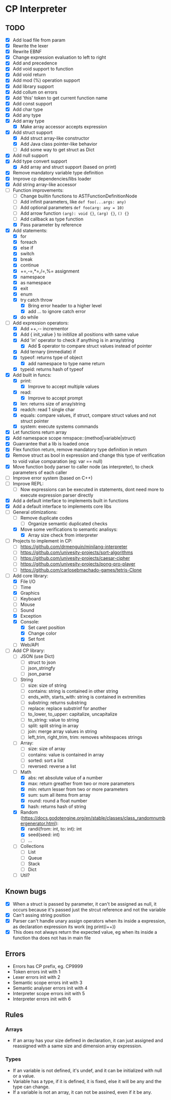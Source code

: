# CP Interpreter

## TODO
- [X] Add load file from param
- [X] Rewrite the lexer
- [X] Rewrite EBNF
- [X] Change expression evaluation to left to right
- [X] Add and precedence
- [X] Add void support to function
- [X] Add void return
- [X] Add mod (%) operation support
- [X] Add library support
- [X] Add collum on errors
- [X] Add 'this' token to get current function name
- [X] Add const support
- [X] Add char type
- [X] Add any type
- [X] Add array type
  - [X] Make array accessor accepts expression
- [X] Add struct support
    - [X] Add struct array-like constructor
    - [X] Add Java class pointer-like behavior
    - [ ] Add some way to get struct as Dict
- [X] Add null support
- [X] Add type convert support
    - [X] Add array and struct support (based on print)
- [X] Remove mandatory variable type definition
- [X] Improve cp dependencies/libs loader
- [X] Add string array-like accessor
- [ ] Function improvements:
    - [ ] Change builtin functions to ASTFunctionDefinitionNode
    - [ ] Add infinit parameters, like `def foo(...args: any)`
    - [ ] Add optional parameters `def foo(arg: any = 10)`
    - [ ] Add arrow function `(arg): void {}`, `(arg) {}`, `() {}`
    - [ ] Add callback as type function
    - [X] Pass parameter by reference
- [X] Add statements:
    - [X] for
    - [X] foreach
    - [X] else if
    - [X] switch
    - [X] break
    - [X] continue
    - [X] +=,-=,*=,/=,%= assignment
    - [X] namespace
    - [X] as namespace
    - [X] exit
    - [X] enum
    - [X] try catch throw
        - [X] Bring error header to a higher level
        - [X] add ... to ignore catch error
    - [X] do while
- [ ] Add expression operators:
    - [X] Add ++,-- incrementor
    - [X] Add { init_value } to initilize all positions with same value
    - [X] Add 'in' operator to check if anything is in array/string
        - [X] Add $ operator to compare struct values instead of pointer
    - [X] Add ternary (immediate) if
    - [X] typeof: returns type of object
        - [X] add namespace to type name return
    - [X] typeid: returns hash of typeof
- [X] Add built in funcs:
    - [X] print:
        - [X] Improve to accept multiple values
    - [X] read:
        - [X] Improve to accept prompt
    - [X] len: returns size of array/string
    - [X] readch: read 1 single char
    - [X] equals: compare values, if struct, compare struct values and not struct pointer
    - [X] system: execute systems commands
- [X] Let functions return array
- [X] Add namespace scope nmspace::(method|variable|struct)
- [X] Guanrantee that a lib is loaded once
- [X] Flex function return, remove mandatory type definition in return
- [X] Remove struct as bool in expression and change this type of verification to void value comparation (eg: var == null)
- [X] Move function body parser to caller node (as interpreter), to check parameters of each caller
- [ ] Improve error system (based on C++)
- [ ] Improve REPL:
    - [ ] Now expressions can be executed in statements, dont need more to execute expression parser directly
- [X] Add a default interface to implements built in functions
- [X] Add a default interface to implements core libs
- [ ] General otimizations:
    - [ ] Remove duplicate codes
        - [ ] Organize semantic duplicated checks
    - [X] Move some verifications to semantic analisys:
        - [X] Array size check from interpreter
- [ ] Projects to implement in CP:
    - [ ] https://github.com/drmenguin/minilang-interpreter
    - [ ] https://github.com/univesity-projects/sort-algorithms
    - [ ] https://github.com/univesity-projects/caesar-cipher
    - [ ] https://github.com/univesity-projects/pong-pro-player
    - [ ] https://github.com/carlosebmachado-games/tetris-Clone
- [ ] Add core library:
    - [X] File I/O
    - [ ] Time
    - [X] Graphics
    - [ ] Keyboard
    - [ ] Mouse
    - [ ] Sound
    - [X] Exception
    - [X] Console:
        - [X] Set caret position
        - [X] Change color
        - [X] Set font
    - [ ] Web/API
- [ ] Add CP library:
    - [ ] JSON (use Dict)
        - [ ] struct to json
        - [ ] json_stringfy
        - [ ] json_parse
    - [ ] String
        - [ ] size: size of string
        - [ ] contains: string is contained in other string
        - [ ] ends_with, starts_with: string is contained in extremities
        - [ ] substring: returns substring
        - [ ] replace: replace substrinf for another
        - [ ] to_lower, to_upper: capitalize, uncapitalize
        - [ ] to_string: value to string
        - [ ] split: split string in array
        - [ ] join: merge array values in string
        - [ ] left_trim, right_trim, trim: removes whitespaces strings
    - [ ] Array:
        - [ ] size: size of array
        - [ ] contains: value is contained in array
        - [ ] sorted: sort a list
        - [ ] reversed: reverse a list
    - [ ] Math
        - [X] abs: ret absolute value of a number
        - [X] max: return greather from two or more parameters
        - [X] min: return lesser from two or more parameters
        - [X] sum: sum all items from array
        - [X] round: round a float number
        - [X] hash: returns hash of string
    - [X] Random (https://docs.godotengine.org/en/stable/classes/class_randomnumbergenerator.html):
        - [X] randi(from: int, to: int): int
        - [X] seed(seed: int)
        - [ ] ...
    - [ ] Collections
        - [ ] List
        - [ ] Queue
        - [ ] Stack
        - [ ] Dict
    - [ ] Util?

## Known bugs
- [X] When a struct is passed by parameter, it can't be assigned as null, it occurs because it's passed just the strcut reference and not the variable
- [X] Can't assing string position
- [X] Parser can't handle unary assign operators when its inside a expression, as declaration expression its work (eg print(i++))
- [X] This does not always return the expected value, eg when its inside a function tha does not has in main file

## Errors
- Errors has CP prefix, eg. CP9999
- Token errors init with 1
- Lexer errors init with 2
- Semantic scope errors init with 3
- Semantic analyser errors init with 4
- Interpreter scope errors init with 5
- Interpreter errors init with 6

## Rules

### Arrays
- If an array has your size defined in declaration, it can just assigned and reassigned with a same size and dimension array expression.

### Types
- If an variable is not defined, it's undef, and it can be initialized with null or a value.
- Variable has a type, if it is defined, it is fixed, else it will be any and the type can change.
- If a variable is not an array, it can not be assined, even if it be any.